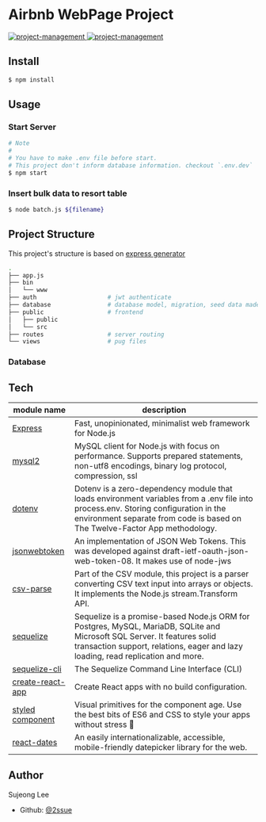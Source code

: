 # Airbnb WebPage Project

<a href="https://github.com/2ssue/membership-airbnb/wiki/API">
    <img alt="project-management" src="https://img.shields.io/badge/api--document-wiki-informational" target="_blank" />
</a>
<a href="https://github.com/2ssue/membership-airbnb/wiki/Database-Structure">
    <img alt="project-management" src="https://img.shields.io/badge/database--document-wiki-blue" target="_blank" />
</a>

## Install

```bash
$ npm install
```

## Usage

### Start Server

```bash
# Note
#
# You have to make .env file before start.
# This project don't inform database information. checkout `.env.dev`
$ npm start
```

### Insert bulk data to resort table

```bash
$ node batch.js ${filename}
```

## Project Structure

This project's structure is based on [express generator](https://expressjs.com/ko/starter/generator.html)

```bash
.
├── app.js
├── bin
│   └── www
├── auth                    # jwt authenticate
├── database                # database model, migration, seed data made with sequelize-cli
├── public                  # frontend
│   ├── public
│   └── src
├── routes                  # server routing
└── views                   # pug files
```

### Database

## Tech

| module name                                                         | description                                                                                                                                                                                                       |
| ------------------------------------------------------------------- | ----------------------------------------------------------------------------------------------------------------------------------------------------------------------------------------------------------------- |
| [Express](https://expressjs.com/)                                   | Fast, unopinionated, minimalist web framework for Node.js                                                                                                                                                         |
| [mysql2](https://www.npmjs.com/package/mysql2)                      | MySQL client for Node.js with focus on performance. Supports prepared statements, non-utf8 encodings, binary log protocol, compression, ssl                                                                       |
| [dotenv](https://www.npmjs.com/package/dotenv)                      | Dotenv is a zero-dependency module that loads environment variables from a .env file into process.env. Storing configuration in the environment separate from code is based on The Twelve-Factor App methodology. |
| [jsonwebtoken](https://www.npmjs.com/package/jsonwebtoken)          | An implementation of JSON Web Tokens. This was developed against draft-ietf-oauth-json-web-token-08. It makes use of node-jws                                                                                     |
| [csv-parse](https://www.npmjs.com/package/csv-parse)                | Part of the CSV module, this project is a parser converting CSV text input into arrays or objects. It implements the Node.js stream.Transform API.                                                                |
| [sequelize](https://www.npmjs.com/package/sequelize)                | Sequelize is a promise-based Node.js ORM for Postgres, MySQL, MariaDB, SQLite and Microsoft SQL Server. It features solid transaction support, relations, eager and lazy loading, read replication and more.      |
| [sequelize-cli](https://www.npmjs.com/package/sequelize-cli)        | The Sequelize Command Line Interface (CLI)                                                                                                                                                                        |
| [create-react-app](https://www.npmjs.com/package/create-react-app)  | Create React apps with no build configuration.                                                                                                                                                                    |
| [styled component](https://www.npmjs.com/package/styled-components) | Visual primitives for the component age. Use the best bits of ES6 and CSS to style your apps without stress 💅                                                                                                    |
| [react-dates](https://www.npmjs.com/package/react-dates)            | An easily internationalizable, accessible, mobile-friendly datepicker library for the web.                                                                                                                        |

## Author

Sujeong Lee

- Github: [@2ssue](https://github.com/2ssue)
